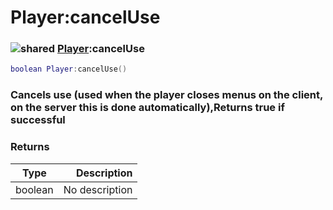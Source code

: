 # Player:cancelUse

### ![shared](../../home/player/.gitbook/assets/shared.png) [Player](../../home/player/home/Player/):cancelUse

```lua
boolean Player:cancelUse()
```

### Cancels use (used when the player closes menus on the client, on the server this is done automatically),Returns true if successful

### Returns

| Type    |    Description |
| ------- | -------------: |
| boolean | No description |
